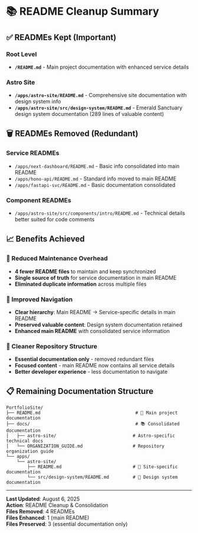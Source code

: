 # 📚 README Cleanup Summary

## ✅ READMEs Kept (Important)

### **Root Level**

- **`/README.md`** - Main project documentation with enhanced service details

### **Astro Site**

- **`/apps/astro-site/README.md`** - Comprehensive site documentation with design system info
- **`/apps/astro-site/src/design-system/README.md`** - Emerald Sanctuary design system documentation (289 lines of valuable content)

## 🗑️ READMEs Removed (Redundant)

### **Service READMEs**

- `/apps/next-dashboard/README.md` - Basic info consolidated into main README
- `/apps/hono-api/README.md` - Standard info moved to main README
- `/apps/fastapi-svc/README.md` - Basic documentation consolidated

### **Component READMEs**

- `/apps/astro-site/src/components/intro/README.md` - Technical details better suited for code comments

## 📈 Benefits Achieved

### **🎯 Reduced Maintenance Overhead**

- **4 fewer README files** to maintain and keep synchronized
- **Single source of truth** for service documentation in main README
- **Eliminated duplicate information** across multiple files

### **📍 Improved Navigation**

- **Clear hierarchy**: Main README → Service-specific details in main README
- **Preserved valuable content**: Design system documentation retained
- **Enhanced main README** with consolidated service information

### **🧹 Cleaner Repository Structure**

- **Essential documentation only** - removed redundant files
- **Focused content** - main README now contains all service details
- **Better developer experience** - less documentation to navigate

## 📋 Remaining Documentation Structure

```
PortfolioSite/
├── README.md                                    # 🌟 Main project documentation
├── docs/                                        # 📚 Consolidated documentation
│   ├── astro-site/                             # Astro-specific technical docs
│   └── ORGANIZATION_GUIDE.md                   # Repository organization guide
└── apps/
    └── astro-site/
        ├── README.md                           # 📖 Site-specific documentation
        └── src/design-system/README.md         # 🎨 Design system documentation
```

---

**Last Updated**: August 6, 2025  
**Action**: README Cleanup & Consolidation  
**Files Removed**: 4 READMEs  
**Files Enhanced**: 1 (main README)  
**Files Preserved**: 3 (essential documentation only)
